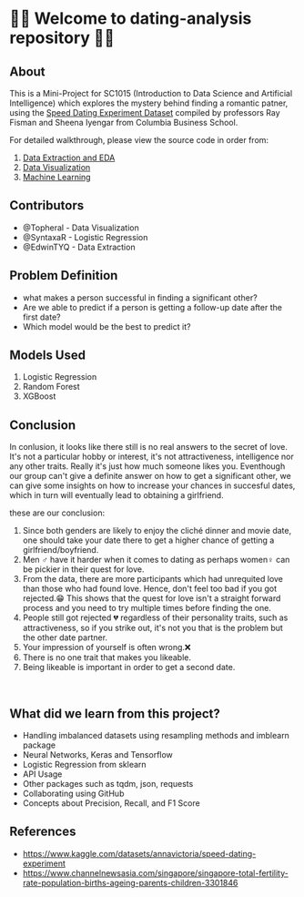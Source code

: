 # :sparkling_heart::couple: Welcome to dating-analysis repository :couple::sparkling_heart:

## About
This is a Mini-Project for SC1015 (Introduction to Data Science and Artificial Intelligence) which explores the mystery behind finding a romantic patner, using the [Speed Dating Experiment Dataset](https://www.kaggle.com/datasets/annavictoria/speed-dating-experiment) compiled by professors Ray Fisman and Sheena Iyengar from Columbia Business School.
<br>

For detailed walkthrough, please view the source code in order from:


1. [Data Extraction and EDA](https://github.com/Topheral/Dating-analysis/blob/main/Data_Extraction_and_EDA.ipynb)
2. [Data Visualization](https://github.com/Topheral/Dating-analysis/blob/main/Data%20Visualisation.ipynb)
3. [Machine Learning](https://github.com/Topheral/Dating-analysis/blob/main/Machine_Learning.ipynb)

  
## Contributors

- @Topheral - Data Visualization
- @SyntaxaR - Logistic Regression
- @EdwinTYQ - Data Extraction

## Problem Definition

- what makes a person successful in finding a significant other?
- Are we able to predict if a person is getting a follow-up date after the first date?
- Which model would be the best to predict it?

## Models Used

1. Logistic Regression
2. Random Forest
3. XGBoost

## Conclusion

In conlusion, it looks like there still is no real answers to the secret of love. It's not a particular hobby or interest, it's not attractiveness, intelligence nor any other traits. Really it's just how much someone likes you. Eventhough our group can't give a definite answer on how to get a significant other, we can give some insights on how to increase your chances in succesful dates, which in turn will eventually lead to obtaining a girlfriend. 


these are our conclusion:
1. Since both genders are likely to enjoy the cliché dinner and movie date, one should take your date there to get a higher chance of getting a girlfriend/boyfriend.
2. Men :male_sign: have it harder when it comes to dating as perhaps women:female_sign: can be pickier in their quest for love.
3. From the data, there are more participants which had unrequited love than those who had found love. Hence, don't feel too bad if you got rejected.:grin: This shows that the quest for love isn't a straight forward process and you need to try multiple times before finding the one. 
4. People still got rejected :broken_heart: regardless of their personality traits, such as attractiveness, so if you strike out, it's not you that is the problem but the other date partner.
5. Your impression of yourself is often wrong.:x:
6. There is no one trait that makes you likeable.
7. Being likeable is important in order to get a second date.


<br>

## What did we learn from this project?

- Handling imbalanced datasets using resampling methods and imblearn package
- Neural Networks, Keras and Tensorflow
- Logistic Regression from sklearn
- API Usage
- Other packages such as tqdm, json, requests
- Collaborating using GitHub
- Concepts about Precision, Recall, and F1 Score

## References

- <https://www.kaggle.com/datasets/annavictoria/speed-dating-experiment>
- <https://www.channelnewsasia.com/singapore/singapore-total-fertility-rate-population-births-ageing-parents-children-3301846>





